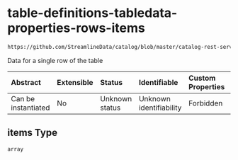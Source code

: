 # table-definitions-tabledata-properties-rows-items

```txt
https://github.com/StreamlineData/catalog/blob/master/catalog-rest-service/src/main/resources/json/schema/entity/data/table.json#/definitions/tableData/properties/rows/items
```

Data for a single row of the table

| Abstract            | Extensible | Status         | Identifiable            | Custom Properties | Additional Properties | Access Restrictions | Defined In                                                             |
| :------------------ | :--------- | :------------- | :---------------------- | :---------------- | :-------------------- | :------------------ | :--------------------------------------------------------------------- |
| Can be instantiated | No         | Unknown status | Unknown identifiability | Forbidden         | Allowed               | none                | [table.json*](../https://github.com/StreamlineData/catalog/blob/master/catalog-rest-service/src/main/resources/json/schema/entity/data/table.json "open original schema") |

## items Type

`array`
